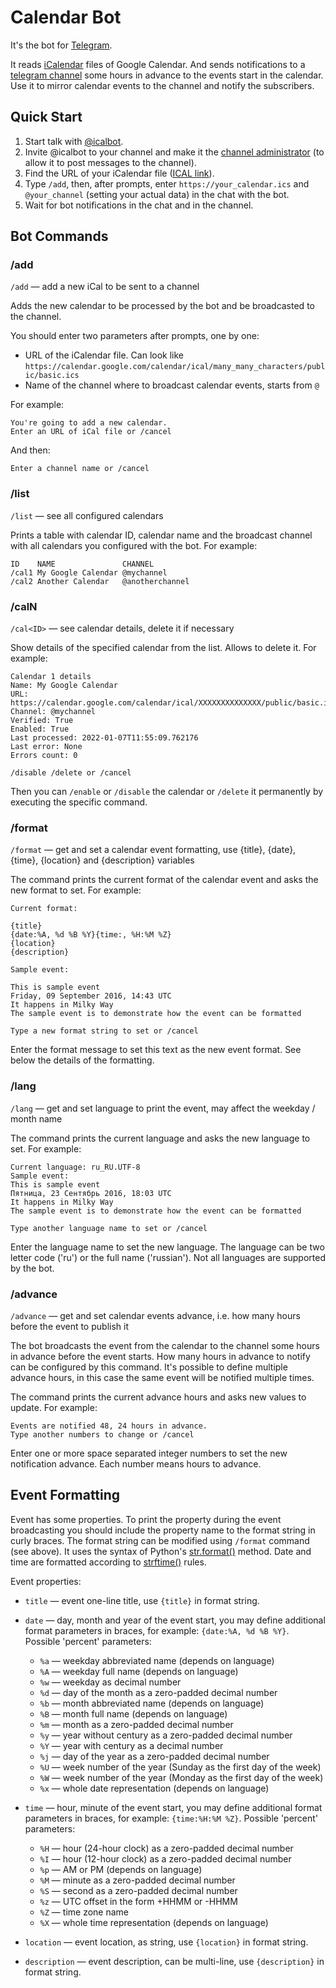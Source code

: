 # Calendar Bot

It's the bot for [Telegram](https://telegram.org/).

It reads [iCalendar](https://en.wikipedia.org/wiki/ICalendar) files of Google Calendar.
And sends notifications to a [telegram channel](https://telegram.org/faq_channels) some hours in advance to the events start in the calendar.
Use it to mirror calendar events to the channel and notify the subscribers.

## Quick Start

1. Start talk with [@icalbot](https://telegram.me/icalbot).
2. Invite @icalbot to your channel and make it the [channel administrator](https://telegram.org/faq_channels#q-what-can-administrators-do) (to allow it to post messages to the channel).
3. Find the URL of your iCalendar file ([ICAL link](https://support.google.com/calendar/answer/37083?hl=en#link)).
4. Type `/add`, then, after prompts, enter `https://your_calendar.ics` and `@your_channel` (setting your actual data) in the chat with the bot.
5. Wait for bot notifications in the chat and in the channel.

## Bot Commands

### /add

`/add` — add a new iCal to be sent to a channel

Adds the new calendar to be processed by the bot and be broadcasted to the channel.

You should enter two parameters after prompts, one by one:

* URL of the iCalendar file. Can look like `https://calendar.google.com/calendar/ical/many_many_characters/public/basic.ics`
* Name of the channel where to broadcast calendar events, starts from `@`

For example:

```
You're going to add a new calendar.
Enter an URL of iCal file or /cancel
```

And then:

```
Enter a channel name or /cancel
```

### /list

`/list` — see all configured calendars

Prints a table with calendar ID, calendar name and the broadcast channel with all calendars you configured with the bot.
For example:

```
ID    NAME               CHANNEL
/cal1 My Google Calendar @mychannel
/cal2 Another Calendar   @anotherchannel
```

### /calN

`/cal<ID>` — see calendar details, delete it if necessary

Show details of the specified calendar from the list.
Allows to delete it.
For example:

```
Calendar 1 details
Name: My Google Calendar
URL: https://calendar.google.com/calendar/ical/XXXXXXXXXXXXXX/public/basic.ics
Channel: @mychannel
Verified: True
Enabled: True
Last processed: 2022-01-07T11:55:09.762176
Last error: None
Errors count: 0

/disable /delete or /cancel
```

Then you can `/enable` or `/disable` the calendar or `/delete` it permanently by executing the specific command.

### /format

`/format` — get and set a calendar event formatting, use {title}, {date}, {time}, {location} and {description} variables

The command prints the current format of the calendar event and asks the new format to set.
For example:

```
Current format:

{title}
{date:%A, %d %B %Y}{time:, %H:%M %Z}
{location}
{description}

Sample event:

This is sample event
Friday, 09 September 2016, 14:43 UTC
It happens in Milky Way
The sample event is to demonstrate how the event can be formatted

Type a new format string to set or /cancel
```

Enter the format message to set this text as the new event format.
See below the details of the formatting.
 
### /lang 

`/lang` — get and set language to print the event, may affect the weekday / month name

The command prints the current language and asks the new language to set.
For example:

```
Current language: ru_RU.UTF-8
Sample event:
This is sample event
Пятница, 23 Сентябрь 2016, 18:03 UTC
It happens in Milky Way
The sample event is to demonstrate how the event can be formatted

Type another language name to set or /cancel
```

Enter the language name to set the new language.
The language can be two letter code ('ru') or the full name ('russian').
Not all languages are supported by the bot.

### /advance

`/advance` — get and set calendar events advance, i.e. how many hours before the event to publish it

The bot broadcasts the event from the calendar to the channel some hours in advance before the event starts.
How many hours in advance to notify can be configured by this command.
It's possible to define multiple advance hours, in this case the same event will be notified multiple times.

The command prints the current advance hours and asks new values to update.
For example:

```
Events are notified 48, 24 hours in advance.
Type another numbers to change or /cancel
```

Enter one or more space separated integer numbers to set the new notification advance.
Each number means hours to advance.

## Event Formatting

Event has some properties.
To print the property during the event broadcasting you should include the property name to the format string in curly braces.
The format string can be modified using `/format` command (see above).
It uses the syntax of Python's [str.format()](https://docs.python.org/3/library/string.html#formatstrings) method.
Date and time are formatted according to [strftime()](https://docs.python.org/3/library/datetime.html#strftime-and-strptime-behavior) rules. 
 
Event properties:

* `title` — event one-line title, use `{title}` in format string.
* `date` — day, month and year of the event start, you may define additional format parameters in braces, for example: `{date:%A, %d %B %Y}`.  
    Possible 'percent' parameters:
        
    * `%a` — weekday abbreviated name (depends on language)
    * `%A` — weekday full name (depends on language)
    * `%w` — weekday as decimal number
    * `%d` — day of the month as a zero-padded decimal number
    * `%b` — month abbreviated name (depends on language)
    * `%B` — month full name (depends on language)
    * `%m` — month as a zero-padded decimal number
    * `%y` — year without century as a zero-padded decimal number
    * `%Y` — year with century as a decimal number
    * `%j` — day of the year as a zero-padded decimal number
    * `%U` — week number of the year (Sunday as the first day of the week)
    * `%W` — week number of the year (Monday as the first day of the week)
    * `%x` — whole date representation (depends on language)

* `time` — hour, minute of the event start, you may define additional format parameters in braces, for example: `{time:%H:%M %Z}`.
    Possible 'percent' parameters:
    
    * `%H` — hour (24-hour clock) as a zero-padded decimal number
    * `%I` — hour (12-hour clock) as a zero-padded decimal number
    * `%p` — AM or PM (depends on language)
    * `%M` — minute as a zero-padded decimal number
    * `%S` — second as a zero-padded decimal number
    * `%z` — UTC offset in the form +HHMM or -HHMM
    * `%Z` — time zone name
    * `%X` — whole time representation (depends on language)

* `location` — event location, as string, use `{location}` in format string.
* `description` — event description, can be multi-line, use `{description}` in format string.
